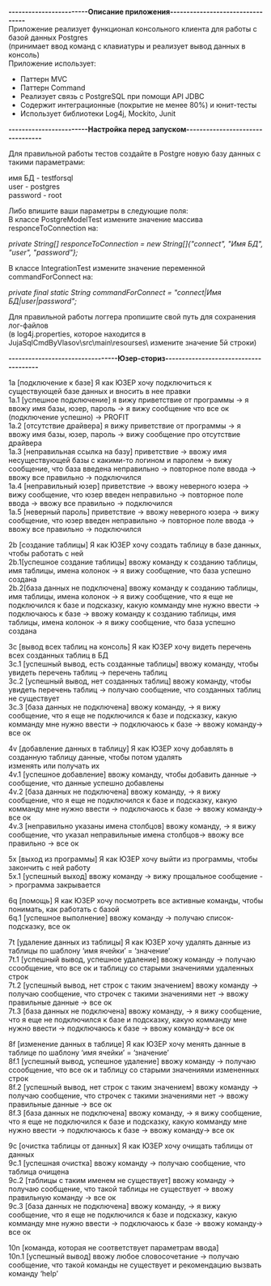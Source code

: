 **<p>------------------------Описание приложения---------------------------------<br>**
Приложение реализует функционал консольного клиента для работы с базой данных Postgres<br> 
(принимает ввод команд с клавиатуры и реализует вывод данных в консоль)<br>
Приложение использует:<br>
- Паттерн MVC
- Паттерн Command
- Реализует связь с PostgreSQL при помощи API JDBC
- Содержит интеграционные (покрытие не менее 80%) и юнит-тесты
- Использует библиотеки Log4j, Mockito, Junit

**<p>------------------------Настройка перед запуском---------------------------------<br>**
<p>Для правильной работы тестов создайте в Postgre новую базу данных с такими параметрами:</p>
<p>имя БД - testforsql<br>
user - postgres<br>
password - root<br>

<p>Либо впишите ваши параметры в следующие поля:<br>
В классе PostgreModelTest измените значение массива responceToConnection на:<br>

*private String[] responceToConnection = new String[]{"connect", "Имя БД", "user", "password"};*<br>

В классе IntegrationTest измените значение переменной commandForConnect на:<br>

*private final static String commandForConnect = "connect|Имя БД|user|password";*<br></p>

<p>Для правильной работы логгера пропишите свой путь для сохранения лог-файлов<br>
(в log4j.properties, которое находится в JujaSqlCmdByVlasov\src\main\resourses\ измените значение 5й строки)

**<p>---------------------------------Юзер-сториз--------------------------------------**<br>
<p>1a [подключение к базе] Я как ЮЗЕР хочу подключиться к существующей базе данных и вносить в нее правки<br>
1a.1 [успешное подключение] я вижу приветствие от программы -&gt; я ввожу имя базы, юзер, пароль -&gt; я вижу сообщение что все ок (подключение успешно) -&gt; PROFIT<br>
1a.2 [отсутствие драйвера] я вижу приветствие от программы -&gt; я ввожу имя базы, юзер, пароль -&gt; вижу сообщение про отсутствие драйвера<br>
1a.3 [неправильная ссылка на базу] приветствие -&gt; ввожу имя несуществующей базы c какими-то логином и паролем -&gt; вижу сообщение, что база введена неправильно -&gt; повторное поле ввода -&gt; ввожу все правильно -&gt; подключился<br>
1a.4 [неправильный юзер] приветствие -&gt; ввожу неверного юзера -&gt; вижу сообщение, что юзер введен неправильно -&gt; повторное поле ввода -&gt; ввожу все правильно -&gt; подключился<br>
1a.5 [неверный пароль] приветствие -&gt; ввожу неверного юзера -&gt; вижу сообщение, что юзер введен неправильно -&gt; повторное поле ввода -&gt; ввожу все правильно -&gt; подключился</p>
<p>2b [создание таблицы] Я как ЮЗЕР хочу создать таблицу в базе данных, чтобы работать с ней<br>
2b.1[успешное создание таблицы] ввожу команду к созданию таблицы, имя таблицы, имена колонок -&gt; я вижу сообщение, что база успешно создана<br>
2b.2[база данных не подключена] ввожу команду к созданию таблицы, имя таблицы, имена колонок -&gt; я вижу сообщение, что я еще не подключился к базе и подсказку, какую комманду мне нужно ввести -&gt; подключаюсь к базе -&gt; ввожу команду к созданию таблицы, имя таблицы, имена колонок -&gt; я вижу сообщение, что база успешно создана</p>
<p>3с [вывод всех таблиц на консоль] Я как ЮЗЕР хочу видеть перечень всех созданных таблиц в БД<br>
3с.1 [успешный вывод, есть созданные таблицы] ввожу команду, чтобы увидеть перечень таблиц -&gt; перечень таблиц<br>
3c.2 [успешный вывод, нет созданных таблиц] ввожу команду, чтобы увидеть перечень таблиц -&gt; получаю сообщение, что созданных таблиц не существует<br>
3c.3 [база данных не подключена] ввожу команду, -&gt; я вижу сообщение, что я еще не подключился к базе и подсказку, какую комманду мне нужно ввести -&gt; подключаюсь к базе -&gt; ввожу команду-&gt; все ок</p>
<p>4v [добавление данных в таблицу] Я как ЮЗЕР хочу добавлять в созданную таблицу данные, чтобы потом удалять<br>
изменять или получать их<br>
4v.1 [успешное добавление] ввожу команду, чтобы добавить данные -&gt; сообщение, что данные успешно добавлены<br>
4v.2 [база данных не подключена] ввожу команду, -&gt; я вижу сообщение, что я еще не подключился к базе и подсказку, какую комманду мне нужно ввести -&gt; подключаюсь к базе -&gt; ввожу команду-&gt; все ок<br>
4v.3 [неправильно указаны имена столбцов] ввожу команду, -&gt; я вижу сообщение, что указал неправильные имена столбцов-&gt; ввожу все правильно -&gt; все ок</p>
<p>5x [выход из программы] Я как ЮЗЕР хочу выйти из программы, чтобы закончить с ней работу<br>
5x.1 [успешный выход] ввожу команду -&gt; вижу прощальное сообщение -&gt; программа закрывается</p>
<p>6q [помощь] Я как ЮЗЕР хочу посмотреть все активные команды, чтобы понимать, как работать с базой<br>
6q.1 [успешное выполнение] ввожу команду -&gt; получаю список-подсказку, все ок</p>
<p>7t [удаление данных из таблицы] Я как ЮЗЕР хочу удалять данные из таблицы по шаблону ‘имя ячейки’ = ‘значение’<br>
7t.1 [успешный вывод, успешное удаление] ввожу команду -&gt; получаю ссообщение, что все ок и таблицу со старыми значениями удаленных строк<br>
7t.2 [успешный вывод, нет строк с таким значением] ввожу команду -&gt; получаю сообщение, что строчек с такими значениями нет -&gt; ввожу правильные данные -&gt; все ок<br>
7t.3 [база данных не подключена] ввожу команду, -&gt; я вижу сообщение, что я еще не подключился к базе и подсказку, какую комманду мне нужно ввести -&gt; подключаюсь к базе -&gt; ввожу команду-&gt; все ок</p>
<p>8f [изменение данных в таблице] Я как ЮЗЕР хочу менять данные в таблице по шаблону ‘имя ячейки’ = ‘значение’<br>
8f.1 [успешный вывод, успешное удаление] ввожу команду -&gt; получаю ссообщение, что все ок и таблицу со старыми значениями измененных строк<br>
8f.2 [успешный вывод, нет строк с таким значением] ввожу команду -&gt; получаю сообщение, что строчек с такими значениями нет -&gt; ввожу правильные данные -&gt; все ок<br>
8f.3 [база данных не подключена] ввожу команду, -&gt; я вижу сообщение, что я еще не подключился к базе и подсказку, какую комманду мне нужно ввести -&gt; подключаюсь к базе -&gt; ввожу команду-&gt; все ок</p>
<p>9с [очистка таблицы от данных] Я как ЮЗЕР хочу очищать таблицы от данных<br>
9c.1 [успешная очистка] ввожу команду -&gt; получаю сообщение, что таблица очищена<br>
9c.2 [таблицы с таким именем не существует] ввожу команду -&gt; получаю сообщение, что такой таблицы не существует -&gt; ввожу правильную команду -&gt; все ок<br>
9c.3 [база данных не подключена] ввожу команду, -&gt; я вижу сообщение, что я еще не подключился к базе и подсказку, какую комманду мне нужно ввести -&gt; подключаюсь к базе -&gt; ввожу команду-&gt; все ок</p>
<p>10n [команда, которая не соответствует параметрам ввода]<br>
10n.1 [успешный вывод] ввожу любое словосочетание -&gt; получаю сообщение, что такой команды не существует и рекомендацию вызвать команду ‘help’</p>